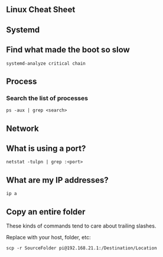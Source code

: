 ## Linux Cheat Sheet


## Systemd

## Find what made the boot so slow

`systemd-analyze critical chain`

## Process

### Search the list of processes

`ps -aux | grep <search>`


## Network

## What is using a port?

`netstat -tulpn | grep :<port>`

## What are my IP addresses?

`ip a`

## Copy an entire folder

These kinds of commands tend to care about trailing slashes.

Replace with your host, folder, etc:

`scp -r SourceFolder pi@192.168.21.1:/Destination/Location`